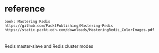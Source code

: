 # reference 
    book: Mastering Redis
    https://github.com/PacktPublishing/Mastering-Redis
    https://static.packt-cdn.com/downloads/MasteringRedis_ColorImages.pdf

# 
 Redis master-slave and Redis cluster modes


# 